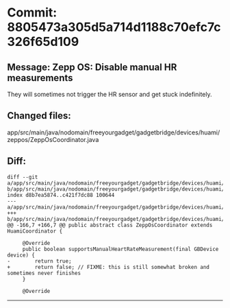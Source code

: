 # Commit: 8805473a305d5a714d1188c70efc7c326f65d109
## Message: Zepp OS: Disable manual HR measurements

They will sometimes not trigger the HR sensor and get stuck
indefinitely.
## Changed files:
app/src/main/java/nodomain/freeyourgadget/gadgetbridge/devices/huami/zeppos/ZeppOsCoordinator.java

## Diff:
```
diff --git a/app/src/main/java/nodomain/freeyourgadget/gadgetbridge/devices/huami/zeppos/ZeppOsCoordinator.java b/app/src/main/java/nodomain/freeyourgadget/gadgetbridge/devices/huami/zeppos/ZeppOsCoordinator.java
index d8b7ea5874..c421f7dc88 100644
--- a/app/src/main/java/nodomain/freeyourgadget/gadgetbridge/devices/huami/zeppos/ZeppOsCoordinator.java
+++ b/app/src/main/java/nodomain/freeyourgadget/gadgetbridge/devices/huami/zeppos/ZeppOsCoordinator.java
@@ -166,7 +166,7 @@ public abstract class ZeppOsCoordinator extends HuamiCoordinator {
 
     @Override
     public boolean supportsManualHeartRateMeasurement(final GBDevice device) {
-        return true;
+        return false; // FIXME: this is still somewhat broken and sometimes never finishes
     }
 
     @Override
```
-----------------------------------
